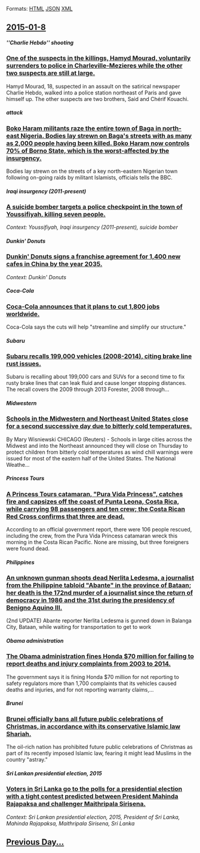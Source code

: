
Formats: [HTML](2015/01/8/index.html)  [JSON](2015/01/8/index.json)  [XML](2015/01/8/index.xml)  

## [2015-01-8](/news/2015/01/8/index.md)

##### ''Charlie Hebdo'' shooting
### [One of the suspects in the killings, Hamyd Mourad, voluntarily surrenders to police in Charleville-Mezieres while the other two suspects are still at large. ](/news/2015/01/8/one-of-the-suspects-in-the-killings-hamyd-mourad-voluntarily-surrenders-to-police-in-charleville-ma-c-zia-res-while-the-other-two-suspects-a.md)
Hamyd Mourad, 18, suspected in an assault on the satirical newspaper Charlie Hebdo, walked into a police station northeast of Paris and gave himself up. The other suspects are two brothers, Said and Chérif Kouachi.

##### attack
### [Boko Haram militants raze the entire town of Baga in north-east Nigeria. Bodies lay strewn on Baga's streets with as many as 2,000 people having been killed. Boko Haram now controls 70% of Borno State, which is the worst-affected by the insurgency. ](/news/2015/01/8/boko-haram-militants-raze-the-entire-town-of-baga-in-north-east-nigeria-bodies-lay-strewn-on-baga-s-streets-with-as-many-as-2-000-people-ha.md)
Bodies lay strewn on the streets of a key north-eastern Nigerian town following on-going raids by militant Islamists, officials tells the BBC.

##### Iraqi insurgency (2011-present)
### [A suicide bomber targets a police checkpoint in the town of Youssifiyah, killing seven people. ](/news/2015/01/8/a-suicide-bomber-targets-a-police-checkpoint-in-the-town-of-youssifiyah-killing-seven-people.md)
_Context: Youssifiyah, Iraqi insurgency (2011-present), suicide bomber_

##### Dunkin' Donuts
### [Dunkin' Donuts signs a franchise agreement for 1,400 new cafes in China by the year 2035. ](/news/2015/01/8/dunkin-donuts-signs-a-franchise-agreement-for-1-400-new-cafes-in-china-by-the-year-2035.md)
_Context: Dunkin' Donuts_

##### Coca-Cola
### [Coca-Cola announces that it plans to cut 1,800 jobs worldwide. ](/news/2015/01/8/coca-cola-announces-that-it-plans-to-cut-1-800-jobs-worldwide.md)
Coca-Cola says the cuts will help &quot;streamline and simplify our structure.&quot; 

##### Subaru
### [Subaru recalls 199,000 vehicles (2008-2014), citing brake line rust issues. ](/news/2015/01/8/subaru-recalls-199-000-vehicles-2008-2014-citing-brake-line-rust-issues.md)
Subaru is recalling about 199,000 cars and SUVs for a second time to fix rusty brake lines that can leak fluid and cause longer stopping distances. The recall covers the 2009 through 2013 Forester, 2008 through...

##### Midwestern
### [Schools in the Midwestern and Northeast United States close for a second successive day due to bitterly cold temperatures. ](/news/2015/01/8/schools-in-the-midwestern-and-northeast-united-states-close-for-a-second-successive-day-due-to-bitterly-cold-temperatures.md)
By Mary Wisniewski CHICAGO (Reuters) - Schools in large cities across the Midwest and into the Northeast announced they will close on Thursday to protect children from bitterly cold temperatures as wind chill warnings were issued for most of the eastern half of the United States. The National Weathe...

##### Princess Tours
### [A Princess Tours catamaran, "Pura Vida Princess", catches fire and capsizes off the coast of Punta Leona, Costa Rica, while carrying 98 passengers and ten crew; the Costa Rican Red Cross confirms that three are dead. ](/news/2015/01/8/a-princess-tours-catamaran-pura-vida-princess-catches-fire-and-capsizes-off-the-coast-of-punta-leona-costa-rica-while-carrying-98-pass.md)
According to an official government report, there were 106 people rescued, including the crew, from the Pura Vida Princess catamaran wreck this morning in the Costa Rican Pacific. None are missing, but three foreigners were found dead.

##### Philippines
### [An unknown gunman shoots dead Nerlita Ledesma, a journalist from the Philippine tabloid "Abante" in the province of Bataan; her death is the 172nd murder of a journalist since the return of democracy in 1986 and the 31st during the presidency of Benigno Aquino III. ](/news/2015/01/8/an-unknown-gunman-shoots-dead-nerlita-ledesma-a-journalist-from-the-philippine-tabloid-abante-in-the-province-of-bataan-her-death-is-the.md)
(2nd UPDATE) Abante reporter Nerlita Ledesma is gunned down in Balanga City, Bataan, while waiting for transportation to get to work

##### Obama administration
### [The Obama administration fines Honda $70 million for failing to report deaths and injury complaints from 2003 to 2014. ](/news/2015/01/8/the-obama-administration-fines-honda-70-million-for-failing-to-report-deaths-and-injury-complaints-from-2003-to-2014.md)
The government says it is fining Honda $70 million for not reporting to safety regulators more than 1,700 complaints that its vehicles caused deaths and injuries, and for not reporting warranty claims,...

##### Brunei
### [Brunei officially bans all future public celebrations of Christmas, in accordance with its conservative Islamic law Shariah. ](/news/2015/01/8/brunei-officially-bans-all-future-public-celebrations-of-christmas-in-accordance-with-its-conservative-islamic-law-shariah.md)
The oil-rich nation has prohibited future public celebrations of Christmas as part of its recently imposed Islamic law, fearing it might lead Muslims in the country &quot;astray.&quot;

##### Sri Lankan presidential election, 2015
### [Voters in Sri Lanka go to the polls for a presidential election with a tight contest predicted between President Mahinda Rajapaksa and challenger Maithripala Sirisena. ](/news/2015/01/8/voters-in-sri-lanka-go-to-the-polls-for-a-presidential-election-with-a-tight-contest-predicted-between-president-mahinda-rajapaksa-and-chall.md)
_Context: Sri Lankan presidential election, 2015, President of Sri Lanka, Mahinda Rajapaksa, Maithripala Sirisena, Sri Lanka_

## [Previous Day...](/news/2015/01/7/index.md)

